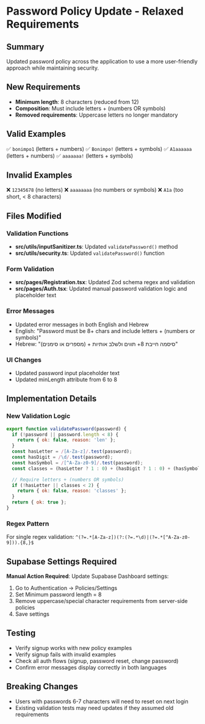 # Password Policy Update - Relaxed Requirements

## Summary
Updated password policy across the application to use a more user-friendly approach while maintaining security.

## New Requirements
- **Minimum length**: 8 characters (reduced from 12)
- **Composition**: Must include letters + (numbers OR symbols)
- **Removed requirements**: Uppercase letters no longer mandatory

## Valid Examples
✅ `bonimpo1` (letters + numbers)
✅ `Bonimpo!` (letters + symbols) 
✅ `A1aaaaaa` (letters + numbers)
✅ `aaaaaaa!` (letters + symbols)

## Invalid Examples
❌ `12345678` (no letters)
❌ `aaaaaaaa` (no numbers or symbols)
❌ `A1a` (too short, < 8 characters)

## Files Modified

### Validation Functions
- **src/utils/inputSanitizer.ts**: Updated `validatePassword()` method
- **src/utils/security.ts**: Updated `validatePassword()` function

### Form Validation
- **src/pages/Registration.tsx**: Updated Zod schema regex and validation
- **src/pages/Auth.tsx**: Updated manual password validation logic and placeholder text

### Error Messages
- Updated error messages in both English and Hebrew
- English: "Password must be 8+ chars and include letters + (numbers or symbols)"
- Hebrew: "סיסמה חייבת 8+ תווים ולשלב אותיות + (מספרים או סימנים)"

### UI Changes
- Updated password input placeholder text
- Updated minLength attribute from 6 to 8

## Implementation Details

### New Validation Logic
```javascript
export function validatePassword(password) {
  if (!password || password.length < 8) {
    return { ok: false, reason: 'len' };
  }
  const hasLetter = /[A-Za-z]/.test(password);
  const hasDigit = /\d/.test(password);
  const hasSymbol = /[^A-Za-z0-9]/.test(password);
  const classes = (hasLetter ? 1 : 0) + (hasDigit ? 1 : 0) + (hasSymbol ? 1 : 0);

  // Require letters + (numbers OR symbols)
  if (!hasLetter || classes < 2) {
    return { ok: false, reason: 'classes' };
  }
  return { ok: true };
}
```

### Regex Pattern
For single regex validation: `^(?=.*[A-Za-z])(?:(?=.*\d)|(?=.*[^A-Za-z0-9])).{8,}$`

## Supabase Settings Required
**Manual Action Required**: Update Supabase Dashboard settings:
1. Go to Authentication → Policies/Settings
2. Set Minimum password length = 8
3. Remove uppercase/special character requirements from server-side policies
4. Save settings

## Testing
- Verify signup works with new policy examples
- Verify signup fails with invalid examples  
- Check all auth flows (signup, password reset, change password)
- Confirm error messages display correctly in both languages

## Breaking Changes
- Users with passwords 6-7 characters will need to reset on next login
- Existing validation tests may need updates if they assumed old requirements